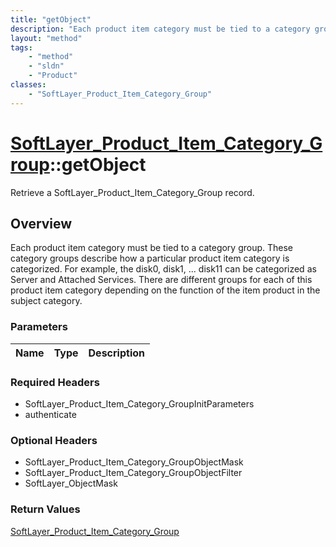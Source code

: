 ```yaml
---
title: "getObject"
description: "Each product item category must be tied to a category group. These category groups describe how a particular product ite... "
layout: "method"
tags:
    - "method"
    - "sldn"
    - "Product"
classes:
    - "SoftLayer_Product_Item_Category_Group"
---
```

# [SoftLayer_Product_Item_Category_Group](/reference/services/SoftLayer_Product_Item_Category_Group)::getObject

Retrieve a SoftLayer_Product_Item_Category_Group record.


## Overview 
Each product item category must be tied to a category group. These category groups describe how a particular product item category is categorized. For example, the disk0, disk1, ... disk11 can be categorized as Server and Attached Services. There are different groups for each of this product item category depending on the function of the item product in the subject category. 

### Parameters 
|Name | Type | Description |
| --- | --- | --- |


### Required Headers
* SoftLayer_Product_Item_Category_GroupInitParameters
* authenticate

### Optional Headers
* SoftLayer_Product_Item_Category_GroupObjectMask
* SoftLayer_Product_Item_Category_GroupObjectFilter
* SoftLayer_ObjectMask

### Return Values
<a href='/reference/datatypes/SoftLayer_Product_Item_Category_Group'>SoftLayer_Product_Item_Category_Group </a>

